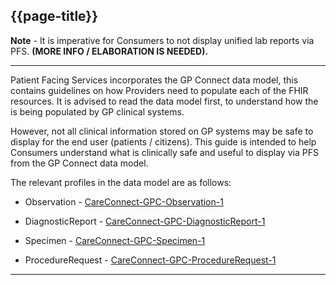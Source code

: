 ## {{page-title}}

<div class="nhsd-a-box nhsd-a-box--bg-light-blue nhsd-!t-margin-bottom-6 nhsd-t-body">
<p><b>Note</b> - It is imperative for Consumers to not display unified lab reports via PFS. <b>(MORE INFO / ELABORATION IS NEEDED).</b>
</div>

---

Patient Facing Services incorporates the GP Connect data model, this contains guidelines on how Providers need to populate each of the FHIR resources. It is advised to read the data model first, to understand how the is being populated by GP clinical systems. 

However, not all clinical information stored on GP systems may be safe to display for the end user (patients / citizens). This guide is intended to help Consumers understand what is clinically safe and useful to display via PFS from the GP Connect data model.

The relevant profiles in the data model are as follows:

- Observation - [CareConnect-GPC-Observation-1](https://simplifier.net/guide/gpconnect-data-model/Home/FHIR-Assets/All-assets/Profiles/Profile--CareConnect-GPC-Observation-1?version=current)

- DiagnosticReport - [CareConnect-GPC-DiagnosticReport-1](https://simplifier.net/guide/gpconnect-data-model/Home/FHIR-Assets/All-assets/Profiles/Profile--CareConnect-GPC-DiagnosticReport-1?version=current)

- Specimen - [CareConnect-GPC-Specimen-1](https://simplifier.net/guide/gpconnect-data-model/Home/FHIR-Assets/All-assets/Profiles/Profile--CareConnect-GPC-Specimen-1?version=current)

- ProcedureRequest - [CareConnect-GPC-ProcedureRequest-1](https://simplifier.net/guide/gpconnect-data-model/Home/FHIR-Assets/All-assets/Profiles/Profile--CareConnect-GPC-ProcedureRequest-1?version=current)

---